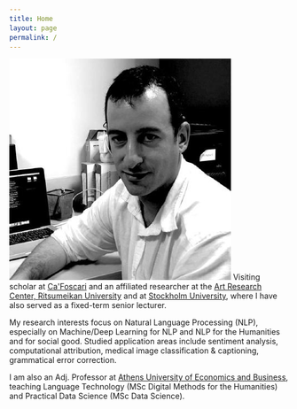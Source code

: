 ```yaml
---
title: Home
layout: page
permalink: /
---
```


![](docs/assets/logo.jpeg)
Visiting scholar at [Ca'Foscari](https://www.unive.it/) and an affiliated researcher at the [Art Research Center, Ritsumeikan University](https://www.arc.ritsumei.ac.jp/) and at [Stockholm University](https://dsv.su.se/en/), where I have also served as a fixed-term senior lecturer.

My research interests focus on Natural Language Processing (NLP), especially on Machine/Deep Learning for NLP and NLP for the Humanities and for social good. Studied application areas include sentiment analysis, computational attribution, medical image classification & captioning, grammatical error correction. 

I am also an Adj. Professor at [Athens University of Economics and Business](https://aueb.gr/en), teaching Language Technology (MSc Digital Methods for the Humanities) and Practical Data Science (MSc Data Science).